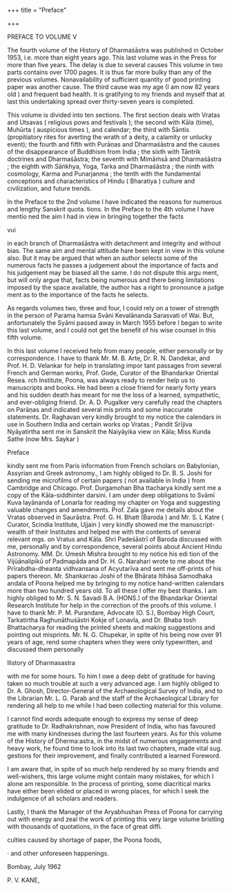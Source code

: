 +++
title = "Preface"

+++

PREFACE TO VOLUME V 

The fourth volume of the History of Dharmaśāstra was published in October 1953, i.e. more than eight years ago. This last volume was in the Press for more than five years. The delay is due to several causes This volume in two parts contains over 1700 pages. It is thus far more bulky than any of the previous volumes. Nonavailability of sufficient quantity of good printing paper was another cause. The third cause was my age (I am now 82 years old ) and frequent bad health. It is gratifying to my friends and myself that at last this undertaking spread over thirty-seven years is completed. 

This volume is divided into ten sections. The first section deals with Vratas and Utsavas ( religious pows and festivals ); the second with Kāla (time), Muhūrta ( auspicious times ), and calendar; the third with Śāntis (propitiatory rites for averting the wrath of a deity, a calamity or unlucky event); the fourth and fifth with Purāṇas and Dharmaśāstra and the causes of the disappearance of Buddhism from India ; the sixth with Tāntrik doctrines and Dharmaśāstra; the seventh with Mimāṁsā and Dharmaśāstra ; the eighth with Sāṅkhya, Yoga, Tarka and Dharmaśāstra ; the ninth with cosmology, Karma and Punarjanma ; the tenth with the fundamental conceptions and characteristics of Hindu ( Bharatiya ) culture and civilization, and future trends. 

In the Preface to the 2nd volume I have indicated the reasons for numerous and lengthy Sanskrit quota. tions. In the Preface to the 4th volume I have mentio ned the aim I had in view in bringing together the facts 

vui 



in each branch of Dharmaśāstra with detachment and integrity and without bias. The same aim and mental attitude hare been kept in view in this volune also. But it may be argued that when an author selects some of the numerous facts he passes a judgement about the importance of facts and his judgement may be biased all the same. I do not dispute this argu ment, but will only argue that, facts being numerous and there being limitations imposed by the space available, the author has a right to pronounce a judge ment as to the importance of the facts he selects. 

As regards volumes two, three and four, I could rely on a tower of strength in the person of Parama hamsa Svāni Kevalānanda Sarasvati of Wai. But, anfortunately the Syāmi passed away in March 1955 before I began to write this last volume, and I could not get the benefit of his wise counsel in this fifth volume. 

In this last volume I received help from many people, either personally or by correspondence. I have to thank Mr. M. B. Arte, Dr. R. N. Dandekar, and Prof. H. D. Velankar for help in translating impor tant passages from several French and German works, Prof. Gode, Curator of the Bhandarkar Oriental Resea. rch Institute, Poona, was always ready to render help us to manuscripts and books. He had been a close friend for nearly forty years and his sudden death has meant for me the loss of a learned, sympathetic, and ever-obliging friend. Dr. A. D. Pugalker very carefully read the chapters on Parāṇas and indicated several mis prints and some inaccurate statements. Dr. Raghavan very kindly brought to my notice the calendars in use in Southern India and certain works op Vratas ; Pandit Srījiva Nyāyatirtha sent me in Sanskrit the Naiyāyika view on Kāla; Miss Kunda Sathe (now Mrs. Saykar ) 

Preface 

kindly sent me from Paris information from French scholars on Babylonian, Assyrian and Greek astronomy., I am highly obliged to Dr. B. S. Joshi for sending me microfilms of certain papers ( not available in India ) from Cambridge and Chicago. Prof. Durgamohan Bha ttacharya kindly sent me a copy of the Kāla-siddhinter darsini. I am under deep obligations to Svāmī Kuva layānanda of Lonarla for reading my chapter on Yoga and suggesting valuable changes and amendments. Prof. Zala gave me details about the Vratas observed in Saurāṣtra. Prof. G. H. Bhatt (Baroda ) and Mr. S. L Katre ( Curator, Scindia Institute, Ujjain ) very kindly showed me the manuscript-wealth of their Institutes and helped me with the contents of several relevant mgs. on Vratus and Kāla. Shri Padeśāstrī of Baroda discussed with me, personally and by correspondence, several points about Ancient Hindu Astronomy. MM. Dr. Umesh Mishra brought to my notice his edi tion of the Vijūānalipikū of Padmapāda and Dr. H. G. Narahari wrote to me about the Prīrabdha-dheanta vidhvansana of Acyutarīva and sent me off-prints of his papers thereon. Mr. Shankarrao Joshi of the Bhārata Itihāsa Samodhaka andala of Poona helped me by bringing to my notice hand-written calendars more than two hundred years old. To all these I offer my best thanks. I am highly obliged to Mr. S. N. Savadi B.A. (HONS.) of the Bhandarkar Oriental Research Institute for help in the correction of the proofs of this volume. I have to thank Mr. P. M. Purandare, Advocate (O. S.), Bombay High Court, Tarkatirtha Raghunāthuśāstri Kokje of Lonavla, and Dr. Bhaba tosh Bhattacharya for reading the printed sheets and making suggestions and pointing out misprints. Mr. N. G. Chupekar, in spite of his being now over 91 years of age, rend some chapters when they were only typewritten, and discussed them personally 

llistory of Dharmasastra 

with me for some hours. To him I owe a deep debt of gratitude for having taken so much trouble at such a very advanced age. I am highly obliged to Dr. A. Ghosh, Director-General of the Archaeological Survey of India, and to the Librarian Mr. L. G. Parab and the staff of the Archaeological Library for rendering all help to me while I had been collecting material for this volume. 

I cannot find words adequate enough to express my sense of deep gratitude to Dr. Radhakrishnan, now President of India, who has favoured me with many kindnesses during the last fourteen years. As for this volume of the History of Dherma:astra, in the midst of numerous engagements and heavy work, he found time to look into its last two chapters, made vital sug. gestions for their improvement, and finally contributed a learned Foreword. 

I am aware that, in spite of so much help rendered by so many friends and well-wishers, this large volume might contain many mistakes, for which I alone am responsible. In the process of printing, some diacritical marks have either been elided or placed in wrong places, for which I seek the indulgence of all scholars and readers. 

Lastly, I thank the Manager of the Aryabhushan Press of Poona for carrying out with energy and zeal the work of printing this very large volume bristling with thousands of quotations, in the face of great diffi. 

culties caused by shortage of paper, the Poona foods, 

· and other unforeseen happenings. 

Bombay, July 1962 

P. V. KANE, 
